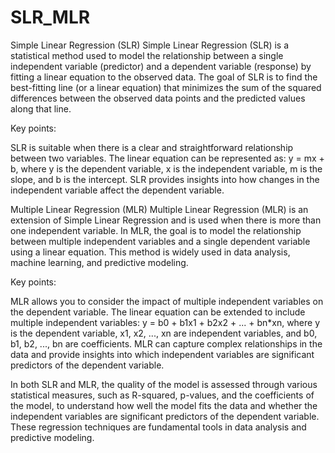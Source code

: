 # SLR_MLR

Simple Linear Regression (SLR)
Simple Linear Regression (SLR) is a statistical method used to model the relationship between a single independent variable (predictor) and a dependent variable (response) by fitting a linear equation to the observed data. The goal of SLR is to find the best-fitting line (or a linear equation) that minimizes the sum of the squared differences between the observed data points and the predicted values along that line.

Key points:

SLR is suitable when there is a clear and straightforward relationship between two variables.
The linear equation can be represented as: y = mx + b, where y is the dependent variable, x is the independent variable, m is the slope, and b is the intercept.
SLR provides insights into how changes in the independent variable affect the dependent variable.


Multiple Linear Regression (MLR)
Multiple Linear Regression (MLR) is an extension of Simple Linear Regression and is used when there is more than one independent variable. In MLR, the goal is to model the relationship between multiple independent variables and a single dependent variable using a linear equation. This method is widely used in data analysis, machine learning, and predictive modeling.

Key points:

MLR allows you to consider the impact of multiple independent variables on the dependent variable.
The linear equation can be extended to include multiple independent variables: y = b0 + b1x1 + b2x2 + ... + bn*xn, where y is the dependent variable, x1, x2, ..., xn are independent variables, and b0, b1, b2, ..., bn are coefficients.
MLR can capture complex relationships in the data and provide insights into which independent variables are significant predictors of the dependent variable.


In both SLR and MLR, the quality of the model is assessed through various statistical measures, such as R-squared, p-values, and the coefficients of the model, to understand how well the model fits the data and whether the independent variables are significant predictors of the dependent variable. These regression techniques are fundamental tools in data analysis and predictive modeling.





